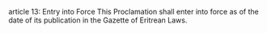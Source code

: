 article 13: Entry into Force
This Proclamation shall enter into force as of the date of its publication in the Gazette of Eritrean Laws.
<ul>
</ul>
